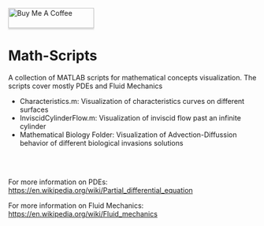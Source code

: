  <a href="https://www.buymeacoffee.com/BambooFlower" target="_blank"><img src="https://www.buymeacoffee.com/assets/img/custom_images/orange_img.png" alt="Buy Me A Coffee" style="height: 41px !important;width: 174px !important;box-shadow: 0px 3px 2px 0px rgba(190, 190, 190, 0.5) !important;-webkit-box-shadow: 0px 3px 2px 0px rgba(190, 190, 190, 0.5) !important;" ></a> 


# Math-Scripts

A collection of MATLAB scripts for mathematical concepts visualization. The scripts cover mostly PDEs and Fluid Mechanics

- Characteristics.m: Visualization of characteristics curves on different surfaces
- InviscidCylinderFlow.m: Visualization of inviscid flow past an infinite cylinder 
- Mathematical Biology Folder: Visualization of Advection-Diffussion behavior of different biological invasions solutions 

<br/><br/>

For more information on PDEs: https://en.wikipedia.org/wiki/Partial_differential_equation

For more information on Fluid Mechanics: https://en.wikipedia.org/wiki/Fluid_mechanics
